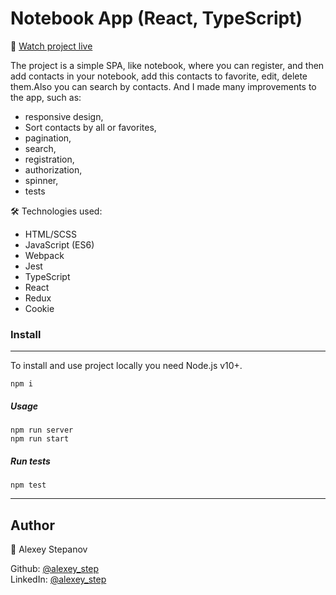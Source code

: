 # **Notebook App (React, TypeScript)**

🔎 [Watch project live](https://mynotebook-app.netlify.app)

The project is a simple SPA, like notebook, where you can register, and then add contacts in your notebook, add this contacts to favorite, edit, delete them.Also you can search by contacts. And I made many improvements to the app, such as:

- responsive design,
- Sort contacts by all or favorites,
- pagination,
- search,
- registration,
- authorization,
- spinner,
- tests

🛠 Technologies used:

- HTML/SCSS
- JavaScript (ES6)
- Webpack
- Jest
- TypeScript
- React
- Redux
- Cookie

### **Install**

---

To install and use project locally you need Node.js v10+.

```
npm i
```

##### **Usage**

```
npm run server
npm run start
```

##### **Run tests**

```
npm test
```

---

## Author

👦 Alexey Stepanov

Github: [@alexey_step](https://github.com/Alexey-step)  
LinkedIn: [@alexey_step](https://www.linkedin.com/in/aleksey-stepanov-318a10200/)
